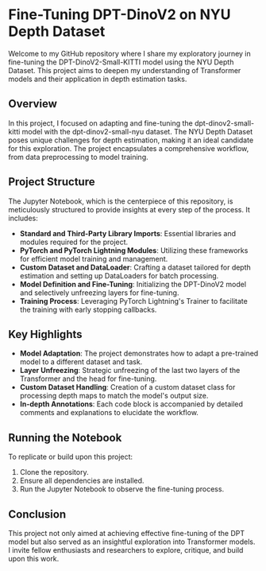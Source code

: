 # Fine-Tuning DPT-DinoV2 on NYU Depth Dataset

Welcome to my GitHub repository where I share my exploratory journey in fine-tuning the DPT-DinoV2-Small-KITTI model using the NYU Depth Dataset. This project aims to deepen my understanding of Transformer models and their application in depth estimation tasks.

## Overview

In this project, I focused on adapting and fine-tuning the dpt-dinov2-small-kitti model with the dpt-dinov2-small-nyu dataset. The NYU Depth Dataset poses unique challenges for depth estimation, making it an ideal candidate for this exploration. The project encapsulates a comprehensive workflow, from data preprocessing to model training.

## Project Structure

The Jupyter Notebook, which is the centerpiece of this repository, is meticulously structured to provide insights at every step of the process. It includes:

- **Standard and Third-Party Library Imports**: Essential libraries and modules required for the project.
- **PyTorch and PyTorch Lightning Modules**: Utilizing these frameworks for efficient model training and management.
- **Custom Dataset and DataLoader**: Crafting a dataset tailored for depth estimation and setting up DataLoaders for batch processing.
- **Model Definition and Fine-Tuning**: Initializing the DPT-DinoV2 model and selectively unfreezing layers for fine-tuning.
- **Training Process**: Leveraging PyTorch Lightning's Trainer to facilitate the training with early stopping callbacks.

## Key Highlights

- **Model Adaptation**: The project demonstrates how to adapt a pre-trained model to a different dataset and task.
- **Layer Unfreezing**: Strategic unfreezing of the last two layers of the Transformer and the head for fine-tuning.
- **Custom Dataset Handling**: Creation of a custom dataset class for processing depth maps to match the model's output size.
- **In-depth Annotations**: Each code block is accompanied by detailed comments and explanations to elucidate the workflow.

## Running the Notebook

To replicate or build upon this project:

1. Clone the repository.
2. Ensure all dependencies are installed.
3. Run the Jupyter Notebook to observe the fine-tuning process.

## Conclusion

This project not only aimed at achieving effective fine-tuning of the DPT model but also served as an insightful exploration into Transformer models. I invite fellow enthusiasts and researchers to explore, critique, and build upon this work.
